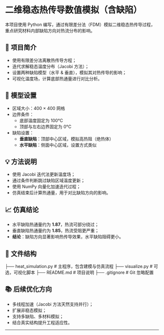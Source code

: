 # 二维稳态热传导数值模拟（含缺陷）

本项目使用 Python 编写，通过有限差分法（FDM）模拟二维稳态热传导过程，重点研究材料内部缺陷方向对热流分布的影响。

## 📌 项目简介

- 使用有限差分法离散热传导方程；
- 迭代求解稳态温度分布（Jacobi 方法）；
- 设置两种缺陷模型（水平 & 垂直），模拟其对热传导的影响；
- 可视化温度场，计算底部热通量进行对比分析。

## 🔧 模型设置

- 区域大小：400 × 400 网格  
- 边界条件：  
  - 底部温度固定为 100°C  
  - 顶部与左右边界固定为 0°C  
- 缺陷设置：  
  - **垂直缺陷**：顶部中心区域，模拟高热阻（绝热体）  
  - **水平缺陷**：侧面中心区域，设置方式类似  

## 💡 方法说明

- 使用 Jacobi 迭代法更新温度场；
- 通过条件判断跳过缺陷区域温度更新；
- 使用 NumPy 向量化加速迭代过程；
- 仿真结束后计算热通量，用于对比缺陷方向的影响。

## 📈 仿真结论

- 水平缺陷热通量约为 **1.87**，热流可部分绕过；
- 垂直缺陷热通量约为 **1.85**，热流受阻更严重；
- **结论**：缺陷方向显著影响热传导效果，水平缺陷阻碍更小。

## 📎 文件结构

├── heat_simulation.py # 主程序，包含建模与仿真流程
├── visualize.py # 可选，可视化脚本
├── README.md # 项目说明
├── .gitignore # Git 忽略配置

## 📚 后续优化方向

- 多线程加速（Jacobi 方法天然支持并行）；
- 扩展非稳态模拟；
- 支持多缺陷、多材料模拟；
- 结合真实结构提升工程适应性。

---
